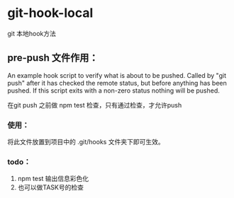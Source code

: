 # git-hook-local

git 本地hook方法


## pre-push 文件作用：
An example hook script to verify what is about to be pushed.  Called by "git
push" after it has checked the remote status, but before anything has been
pushed.  If this script exits with a non-zero status nothing will be pushed.

在git push 之前做 npm test 检查，只有通过检查，才允许push

### 使用：
将此文件放置到项目中的 .git/hooks 文件夹下即可生效。

### todo：
1. npm test 输出信息彩色化
2. 也可以做TASK号的检查

